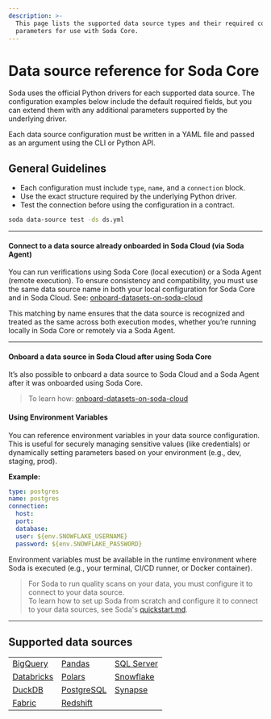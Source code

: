 ```yaml
---
description: >-
  This page lists the supported data source types and their required connection
  parameters for use with Soda Core.
---
```


# Data source reference for Soda Core

Soda uses the official Python drivers for each supported data source. The configuration examples below include the default required fields, but you can extend them with any additional parameters supported by the underlying driver.

Each data source configuration must be written in a YAML file and passed as an argument using the CLI or Python API.

## General Guidelines

* Each configuration must include `type`, `name`, and a `connection` block.
* Use the exact structure required by the underlying Python driver.
* Test the connection before using the configuration in a contract.

```bash
soda data-source test -ds ds.yml
```

***

#### Connect to a data source already onboarded in Soda Cloud (via Soda Agent)

You can run verifications using Soda Core (local execution) or a Soda Agent (remote execution). To ensure consistency and compatibility, you must use the same data source name in both your local configuration for Soda Core and in Soda Cloud. See: [onboard-datasets-on-soda-cloud](../../onboard-datasets-on-soda-cloud/ "mention")

This matching by name ensures that the data source is recognized and treated as the same across both execution modes, whether you’re running locally in Soda Core or remotely via a Soda Agent.

***

#### Onboard a data source in Soda Cloud after using Soda Core

It’s also possible to onboard a data source to Soda Cloud and a Soda Agent after it was onboarded using Soda Core.

> To learn how: [onboard-datasets-on-soda-cloud](../../onboard-datasets-on-soda-cloud/ "mention")



#### Using Environment Variables

You can reference environment variables in your data source configuration. This is useful for securely managing sensitive values (like credentials) or dynamically setting parameters based on your environment (e.g., dev, staging, prod).

**Example:**

```yaml
type: postgres
name: postgres
connection:
  host:
  port:
  database:
  user: ${env.SNOWFLAKE_USERNAME}
  password: ${env.SNOWFLAKE_PASSWORD}
```

Environment variables must be available in the runtime environment where Soda is executed (e.g., your terminal, CI/CD runner, or Docker container).

> For Soda to run quality scans on your data, you must configure it to connect to your data source.\
> To learn how to set up Soda from scratch and configure it to connect to your data sources, see Soda's [quickstart.md](../../quickstart.md "mention").

***

## Supported data sources

|                                                                   |                                                                    |                                                                 |
| ----------------------------------------------------------------- | ------------------------------------------------------------------ | --------------------------------------------------------------- |
| <a href="bigquery/" class="button secondary">BigQuery</a>         | <a href="pandas.md" class="button secondary">Pandas</a>            | <a href="sql-server.md" class="button secondary">SQL Server</a> |
| <a href="databricks.md" class="button secondary">Databricks</a>   | <a href="polars.md" class="button secondary">Polars</a>            | <a href="snowflake.md" class="button secondary">Snowflake</a>   |
| <a href="duckdb/" class="button secondary">DuckDB</a>             | <a href="postgresql.md" class="button secondary">PostgreSQL</a>    | <a href="synapse.md" class="button secondary">Synapse</a>       |
| <a href="microsoft-fabric.md" class="button secondary">Fabric</a> | <a href="amazon-redshift.md" class="button secondary">Redshift</a> |                                                                 |

